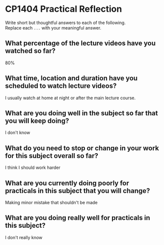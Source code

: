 # CP1404 Practical Reflection

Write short but thoughtful answers to each of the following.  
Replace each `...` with your meaningful answer.

## What percentage of the lecture videos have you watched so far?

80%

## What time, location and duration have you scheduled to watch lecture videos?

I usually watch at home at night or after the main lecture course.

## What are you doing well in the subject so far that you will keep doing?

I don't know

## What do you need to stop or change in your work for this subject overall so far?

I think I should work harder

## What are you currently doing poorly for practicals in this subject that you will change?

Making minor mistake that shouldn't be made

## What are you doing really well for practicals in this subject?

I don't really know
